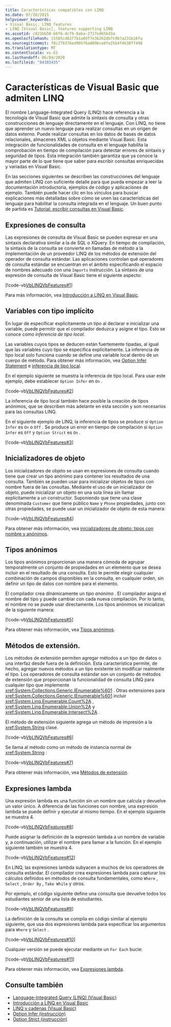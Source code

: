 ```yaml
---
title: Características compatibles con LINQ
ms.date: 07/20/2015
helpviewer_keywords:
- Visual Basic, LINQ features
- LINQ [Visual Basic], features supporting LINQ
ms.assetid: c821bb50-b6f6-4cf9-8aba-2717e465bd3a
ms.openlocfilehash: 15585cd8277b1a0df7e3b262db7c9b7a231b16fa
ms.sourcegitcommit: f8c270376ed905f6a8896ce0fe25b4f4b38ff498
ms.translationtype: MT
ms.contentlocale: es-ES
ms.lasthandoff: 06/04/2020
ms.locfileid: "84383435"
---
```

# <a name="visual-basic-features-that-support-linq"></a>Características de Visual Basic que admiten LINQ
El nombre Language-Integrated Query (LINQ) hace referencia a la tecnología de Visual Basic que admite la sintaxis de consulta y otras construcciones de lenguaje directamente en el lenguaje. Con LINQ, no tiene que aprender un nuevo lenguaje para realizar consultas en un origen de datos externo. Puede realizar consultas en los datos de bases de datos relacionales, almacenes XML u objetos mediante Visual Basic. Esta integración de funcionalidades de consulta en el lenguaje habilita la comprobación en tiempo de compilación para detectar errores de sintaxis y seguridad de tipos. Esta integración también garantiza que ya conoce la mayor parte de lo que tiene que saber para escribir consultas enriquecidas y variadas en Visual Basic.  
  
 En las secciones siguientes se describen las construcciones del lenguaje que admiten LINQ con suficiente detalle para que pueda empezar a leer la documentación introductoria, ejemplos de código y aplicaciones de ejemplo. También puede hacer clic en los vínculos para buscar explicaciones más detalladas sobre cómo se unen las características del lenguaje para habilitar la consulta integrada en el lenguaje. Un buen punto de partida es [Tutorial: escribir consultas en Visual Basic](walkthrough-writing-queries.md).  
  
## <a name="query-expressions"></a>Expresiones de consulta  
 Las expresiones de consulta de Visual Basic se pueden expresar en una sintaxis declarativa similar a la de SQL o XQuery. En tiempo de compilación, la sintaxis de la consulta se convierte en llamadas de método a la implementación de un proveedor LINQ de los métodos de extensión del operador de consulta estándar. Las aplicaciones controlan qué operadores de consulta estándar se encuentran en el ámbito especificando el espacio de nombres adecuado con una `Imports` instrucción. La sintaxis de una expresión de consulta de Visual Basic tiene el siguiente aspecto:  
  
 [!code-vb[VbLINQVbFeatures#1](~/samples/snippets/visualbasic/VS_Snippets_VBCSharp/VbLINQVbFeatures/VB/Class1.vb#1)]  
  
 Para más información, vea [Introducción a LINQ en Visual Basic](../../language-features/linq/introduction-to-linq.md).  
  
## <a name="implicitly-typed-variables"></a>Variables con tipo implícito  
 En lugar de especificar explícitamente un tipo al declarar e inicializar una variable, puede permitir que el compilador deduzca y asigne el tipo. Esto se conoce como *inferencia de tipo local*.  
  
 Las variables cuyos tipos se deducen están fuertemente tipadas, al igual que las variables cuyo tipo se especifica explícitamente. La inferencia de tipo local solo funciona cuando se define una variable local dentro de un cuerpo de método. Para obtener más información, vea [Option Infer Statement](../../../language-reference/statements/option-infer-statement.md) e [inferencia de tipo local](../../language-features/variables/local-type-inference.md).  
  
 En el ejemplo siguiente se muestra la inferencia de tipo local. Para usar este ejemplo, debe establecer `Option Infer` en `On` .  
  
 [!code-vb[VbLINQVbFeatures#2](~/samples/snippets/visualbasic/VS_Snippets_VBCSharp/VbLINQVbFeatures/VB/Class1.vb#2)]  
  
 La inferencia de tipo local también hace posible la creación de tipos anónimos, que se describen más adelante en esta sección y son necesarios para las consultas LINQ.  
  
 En el siguiente ejemplo de LINQ, la inferencia de tipos se produce si `Option Infer` es `On` o `Off` . Se produce un error en tiempo de compilación si `Option Infer` es `Off` y `Option Strict` es `On` .  
  
 [!code-vb[VbLINQVbFeatures#3](~/samples/snippets/visualbasic/VS_Snippets_VBCSharp/VbLINQVbFeatures/VB/Class1.vb#3)]  
  
## <a name="object-initializers"></a>Inicializadores de objeto  
 Los inicializadores de objeto se usan en expresiones de consulta cuando tiene que crear un tipo anónimo para contener los resultados de una consulta. También se pueden usar para inicializar objetos de tipos con nombre fuera de las consultas. Mediante el uso de un inicializador de objeto, puede inicializar un objeto en una sola línea sin llamar explícitamente a un constructor. Suponiendo que tiene una clase denominada `Customer` que tiene público `Name` y `Phone` propiedades, junto con otras propiedades, se puede usar un inicializador de objeto de esta manera:  
  
 [!code-vb[VbLINQVbFeatures#4](~/samples/snippets/visualbasic/VS_Snippets_VBCSharp/VbLINQVbFeatures/VB/Class1.vb#4)]  
  
 Para obtener más información, vea [inicializadores de objeto: tipos con nombre y anónimos](../../language-features/objects-and-classes/object-initializers-named-and-anonymous-types.md).  
  
## <a name="anonymous-types"></a>Tipos anónimos  
 Los tipos anónimos proporcionan una manera cómoda de agrupar temporalmente un conjunto de propiedades en un elemento que se desea incluir en el resultado de una consulta. Esto le permite elegir cualquier combinación de campos disponibles en la consulta, en cualquier orden, sin definir un tipo de datos con nombre para el elemento.  
  
 El compilador crea dinámicamente un *tipo anónimo* . El compilador asigna el nombre del tipo y puede cambiar con cada nueva compilación. Por lo tanto, el nombre no se puede usar directamente. Los tipos anónimos se inicializan de la siguiente manera:  
  
 [!code-vb[VbLINQVbFeatures#5](~/samples/snippets/visualbasic/VS_Snippets_VBCSharp/VbLINQVbFeatures/VB/Class1.vb#5)]  
  
 Para obtener más información, vea [Tipos anónimos](../../language-features/objects-and-classes/anonymous-types.md).  
  
## <a name="extension-methods"></a>Métodos de extensión.  
 Los métodos de extensión permiten agregar métodos a un tipo de datos o una interfaz desde fuera de la definición. Esta característica permite, de hecho, agregar nuevos métodos a un tipo existente sin modificar realmente el tipo. Los operadores de consulta estándar son un conjunto de métodos de extensión que proporcionan la funcionalidad de consulta LINQ para cualquier tipo que implemente <xref:System.Collections.Generic.IEnumerable%601> . Otras extensiones para <xref:System.Collections.Generic.IEnumerable%601> incluir <xref:System.Linq.Enumerable.Count%2A> , <xref:System.Linq.Enumerable.Union%2A> y <xref:System.Linq.Enumerable.Intersect%2A> .  
  
 El método de extensión siguiente agrega un método de impresión a la <xref:System.String> clase.  
  
 [!code-vb[VbLINQVbFeatures#6](~/samples/snippets/visualbasic/VS_Snippets_VBCSharp/VbLINQVbFeatures/VB/Class1.vb#6)]  
  
 Se llama al método como un método de instancia normal de <xref:System.String> :  
  
 [!code-vb[VbLINQVbFeatures#7](~/samples/snippets/visualbasic/VS_Snippets_VBCSharp/VbLINQVbFeatures/VB/Class1.vb#7)]  
  
 Para obtener más información, vea [Métodos de extensión](../../language-features/procedures/extension-methods.md).  
  
## <a name="lambda-expressions"></a>Expresiones lambda  
 Una expresión lambda es una función sin un nombre que calcula y devuelve un valor único. A diferencia de las funciones con nombre, una expresión lambda se puede definir y ejecutar al mismo tiempo. En el ejemplo siguiente se muestra 4.  
  
 [!code-vb[VbLINQVbFeatures#8](~/samples/snippets/visualbasic/VS_Snippets_VBCSharp/VbLINQVbFeatures/VB/Class1.vb#8)]  
  
 Puede asignar la definición de la expresión lambda a un nombre de variable y, a continuación, utilizar el nombre para llamar a la función. En el ejemplo siguiente también se muestra 4.  
  
 [!code-vb[VbLINQVbFeatures#12](~/samples/snippets/visualbasic/VS_Snippets_VBCSharp/VbLINQVbFeatures/VB/Class1.vb#12)]  
  
 En LINQ, las expresiones lambda subyacen a muchos de los operadores de consulta estándar. El compilador crea expresiones lambda para capturar los cálculos definidos en métodos de consulta fundamentales, como `Where` , `Select` , `Order By` , `Take While` y otros.  
  
 Por ejemplo, el código siguiente define una consulta que devuelve todos los estudiantes senior de una lista de estudiantes.  
  
 [!code-vb[VbLINQVbFeatures#9](~/samples/snippets/visualbasic/VS_Snippets_VBCSharp/VbLINQVbFeatures/VB/Class1.vb#9)]  
  
 La definición de la consulta se compila en código similar al ejemplo siguiente, que usa dos expresiones lambda para especificar los argumentos para `Where` y `Select` .  
  
 [!code-vb[VbLINQVbFeatures#10](~/samples/snippets/visualbasic/VS_Snippets_VBCSharp/VbLINQVbFeatures/VB/Class1.vb#10)]  
  
 Cualquier versión se puede ejecutar mediante un `For Each` bucle:  
  
 [!code-vb[VbLINQVbFeatures#11](~/samples/snippets/visualbasic/VS_Snippets_VBCSharp/VbLINQVbFeatures/VB/Class1.vb#11)]  
  
 Para obtener más información, vea [Expresiones lambda](../../language-features/procedures/lambda-expressions.md).  
  
## <a name="see-also"></a>Consulte también

- [Language-Integrated Query (LINQ) (Visual Basic)](index.md)
- [Introducción a LINQ en Visual Basic](getting-started-with-linq.md)
- [LINQ y cadenas (Visual Basic)](linq-and-strings.md)
- [Option Infer (instrucción)](../../../language-reference/statements/option-infer-statement.md)
- [Option Strict (instrucción)](../../../language-reference/statements/option-strict-statement.md)
